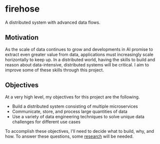 # firehose

A distributed system with advanced data flows.

## Motivation

As the scale of data continues to grow and developments in AI promise to extract even greater value
from data, applications must increasingly scale horizontally to keep up. In a distributed world,
having the skills to build and reason about data-intensive, distributed systems will be critical.
I aim to improve some of these skills through this project.

## Objectives

At a very high level, my objectives for this project are the following.
- Build a distributed system consisting of multiple microservices
- Communicate, store, and process large quantities of data
- Use a variety of data engineering techniques to solve unique data challenges for different use cases

To accomplish these objectives, I'll need to decide what to build, why, and how.
To answer these questions, some [research](./docs/research.md) will be needed.

